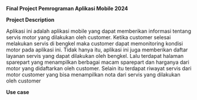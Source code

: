 **Final Project Pemrograman Aplikasi Mobile 2024**


**Project Description**

Aplikasi ini adalah aplikasi mobile yang dapat memberikan informasi tentang servis motor yang dilakukan oleh customer. Ketika customer selesai melakukan servis di bengkel maka customer dapat memonitoring kondisi motor pada aplikasi ini. Tidak hanya itu, aplikasi ini juga memberikan daftar layanan servis yang dapat dilakukan oleh bengkel. Lalu terdapat halaman sparepart yang menampilkan berbagai macam sparepart dan harganya dari motor yang didaftarkan oleh customer. Selain itu terdapat riwayat servis dari motor customer yang bisa menampilkan nota dari servis yang dilakukan oleh customer

**Use case**


